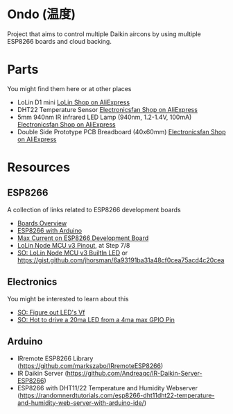 # Ondo (温度)

Project that aims to control multiple Daikin aircons by using multiple ESP8266 boards and cloud backing.


# Parts
You might find them here or at other places
* LoLin D1 mini [LoLin Shop on AliExpress](https://www.aliexpress.com/item/D1-mini-Mini-NodeMcu-4M-bytes-Lua-WIFI-Internet-of-Things-development-board-based-ESP8266/32529101036.html) 
* DHT22 Temperature Sensor [Electronicsfan Shop on AliExpress](https://www.aliexpress.com/item/DHT22-AM2302-Digital-Temperature-and-Humidity-Sensor-Replace-SHT11-SHT15/2033122954.html?spm=a2g0s.9042311.0.0.71404c4daJ73kf)
* 5mm 940nm IR infrared LED Lamp (940nm, 1.2-1.4V, 100mA) [Electronicsfan Shop on AliExpress](https://www.aliexpress.com/item/50Pcs-5mm-940nm-IR-infrared-LED-Lamp/32224584146.html?spm=a2g0s.9042311.0.0.71404c4daJ73kf)
* Double Side Prototype PCB Breadboard (40x60mm) [Electronicsfan  Shop on AliExpress](https://www.aliexpress.com/item/10PCS-Double-Side-Prototype-PCB-Bread-board-Tinned-Universal-4x6-cm-40x60-mm-FR4/32230580075.html?spm=a2g0s.9042311.0.0.71404c4daJ73kf)

# Resources

## ESP8266
A collection of links related to ESP8266 development boards
* [Boards Overview](https://frightanic.com/iot/comparison-of-esp8266-nodemcu-development-boards/)
* [ESP8266 with Arduino](https://randomnerdtutorials.com/how-to-install-esp8266-board-arduino-ide/)
* [Max Current on ESP8266 Development Board](https://www.esp8266.com/viewtopic.php?f=6&t=9815)
* [LoLin Node MCU v3 Pinout](https://www.instructables.com/id/NodeMCU-ESP8266-Details-and-Pinout/), at Step 7/8
* [SO: LoLin Node MCU v3 BuiltIn LED](https://arduino.stackexchange.com/questions/38477/does-the-node-mcu-v3-lolin-not-have-a-builtin-led) or https://gist.github.com/jhorsman/6a93191ba31a48cf0cea75acd4c20cea

## Electronics
You might be interested to learn about this
* [SO: Figure out LED's Vf](https://electronics.stackexchange.com/questions/173468/easy-way-to-figure-out-a-leds-vf-in-order-to-pick-an-appropriate-resistor)
* [SO: Hot to drive a 20ma LED from a 4ma max GPIO Pin](https://electronics.stackexchange.com/questions/60865/how-to-drive-a-20ma-led-from-a-4ma-max-gpio-pin)

## Arduino
* IRremote ESP8266 Library (https://github.com/markszabo/IRremoteESP8266)
* IR Daikin Server (https://github.com/Andreaqc/IR-Daikin-Server-ESP8266)
* ESP8266 with DHT11/22 Temperature and Humidity Webserver (https://randomnerdtutorials.com/esp8266-dht11dht22-temperature-and-humidity-web-server-with-arduino-ide/)
